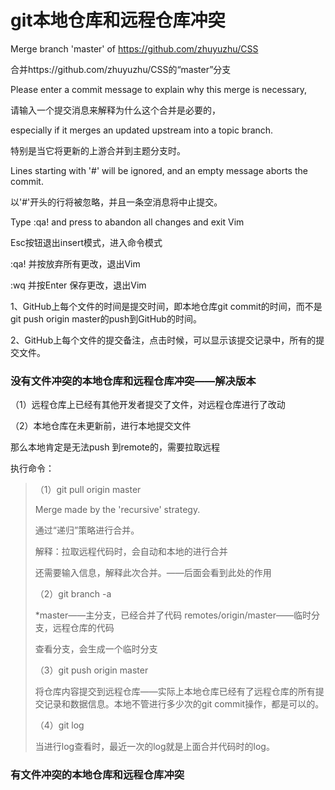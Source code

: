 # git本地仓库和远程仓库冲突

Merge branch 'master' of https://github.com/zhuyuzhu/CSS

合并https://github.com/zhuyuzhu/CSS的“master”分支

Please enter a commit message to explain why this merge is necessary,

请输入一个提交消息来解释为什么这个合并是必要的，

especially if it merges an updated upstream into a topic branch.

特别是当它将更新的上游合并到主题分支时。

Lines starting with '#' will be ignored, and an empty message aborts the commit.

以'#'开头的行将被忽略，并且一条空消息将中止提交。



Type  :qa!  and press <Enter> to abandon all changes and exit Vim

Esc按钮退出insert模式，进入命令模式

:qa!  并按<Enter>放弃所有更改，退出Vim

:wq 并按Enter 保存更改，退出Vim



1、GitHub上每个文件的时间是提交时间，即本地仓库git commit的时间，而不是git push origin master的push到GitHub的时间。

2、GitHub上每个文件的提交备注，点击时候，可以显示该提交记录中，所有的提交文件。

### 没有文件冲突的本地仓库和远程仓库冲突——解决版本

（1）远程仓库上已经有其他开发者提交了文件，对远程仓库进行了改动

（2）本地仓库在未更新前，进行本地提交文件

那么本地肯定是无法push 到remote的，需要拉取远程

执行命令：

>  （1）git pull origin master
>
> Merge made by the 'recursive' strategy.
>
> 通过“递归”策略进行合并。
>
> 解释：拉取远程代码时，会自动和本地的进行合并
>
> 还需要输入信息，解释此次合并。——后面会看到此处的作用
>
> （2）git branch -a
>
> *master——主分支，已经合并了代码
> remotes/origin/master——临时分支，远程仓库的代码
>
> 查看分支，会生成一个临时分支
>
> （3）git push origin master
>
> 将仓库内容提交到远程仓库——实际上本地仓库已经有了远程仓库的所有提交记录和数据信息。本地不管进行多少次的git commit操作，都是可以的。
>
> 
>
> （4）git log
>
> 当进行log查看时，最近一次的log就是上面合并代码时的log。



### 有文件冲突的本地仓库和远程仓库冲突

